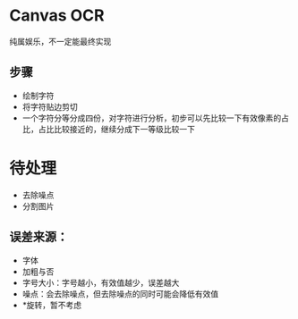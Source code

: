 # Canvas OCR
 
纯属娱乐，不一定能最终实现

## 步骤
- 绘制字符
- 将字符贴边剪切
- 一个字符分等分成四份，对字符进行分析，初步可以先比较一下有效像素的占比，占比比较接近的，继续分成下一等级比较一下

# 待处理
- 去除噪点
- 分割图片


## 误差来源：
- 字体
- 加粗与否
- 字号大小：字号越小，有效值越少，误差越大
- 噪点：会去除噪点，但去除噪点的同时可能会降低有效值
-  *旋转，暂不考虑